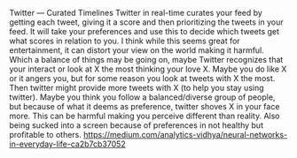 Twitter — Curated Timelines
Twitter in real-time curates your feed by getting each tweet, giving it a score and then prioritizing the tweets in your feed. It will take your preferences and use this to decide which tweets get what scores in relation to you. I think while this seems great for entertainment, it can distort your view on the world making it harmful. Which a balance of things may be going on, maybe Twitter recognizes that your interact or look at X the most thinking your love X. Maybe you do like X or it angers you, but for some reason you look at tweets with X the most. Then twitter might provide more tweets with X (to help you stay using twitter). Maybe you think you follow a balanced/diverse group of people, but because of what it deems as preference, twitter shoves X in your face more. This can be harmful making you perceive different than reality. Also being sucked into a screen because of preferences in not healthy but profitable to others.
https://medium.com/analytics-vidhya/neural-networks-in-everyday-life-ca2b7cb37052
